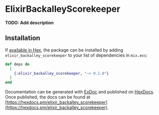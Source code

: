 # ElixirBackalleyScorekeeper

**TODO: Add description**

## Installation

If [available in Hex](https://hex.pm/docs/publish), the package can be installed
by adding `elixir_backalley_scorekeeper` to your list of dependencies in `mix.exs`:

```elixir
def deps do
  [
    {:elixir_backalley_scorekeeper, "~> 0.1.0"}
  ]
end
```

Documentation can be generated with [ExDoc](https://github.com/elixir-lang/ex_doc)
and published on [HexDocs](https://hexdocs.pm). Once published, the docs can
be found at [https://hexdocs.pm/elixir_backalley_scorekeeper](https://hexdocs.pm/elixir_backalley_scorekeeper).

